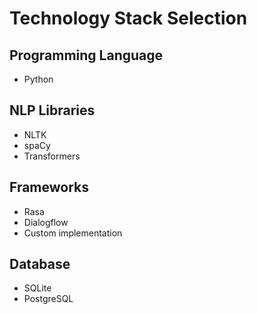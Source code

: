 # Technology Stack Selection

## Programming Language
- Python

## NLP Libraries
- NLTK
- spaCy
- Transformers

## Frameworks
- Rasa
- Dialogflow
- Custom implementation

## Database
- SQLite
- PostgreSQL
